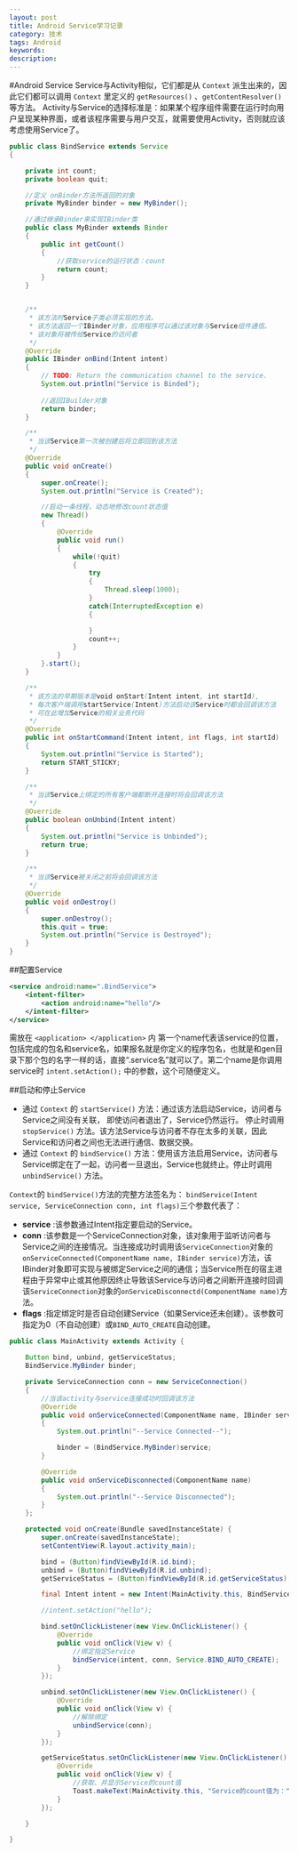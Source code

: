 ```yaml
---
layout: post
title: Android Service学习记录
category: 技术
tags: Android
keywords: 
description: 
---
```


#Android Service
Service与Activity相似，它们都是从 `Context` 派生出来的，因此它们都可以调用 `Context` 里定义的 `getResources()` 、`getContentResolver()` 等方法。
Activity与Service的选择标准是：如果某个程序组件需要在运行时向用户呈现某种界面，或者该程序需要与用户交互，就需要使用Activity，否则就应该考虑使用Service了。

``` java
public class BindService extends Service
{

    private int count;
    private boolean quit;

	//定义 onBinder方法所返回的对象
    private MyBinder binder = new MyBinder();

    //通过继承Binder来实现IBinder类
    public class MyBinder extends Binder
    {
        public int getCount()
        {
            //获取service的运行状态：count
            return count;
        }
    }


    /**
     * 该方法时Service子类必须实现的方法。
     * 该方法返回一个IBinder对象，应用程序可以通过该对象与Service组件通信。
     * 该对象将被传给Service的访问者
     */
    @Override
    public IBinder onBind(Intent intent)
    {
        // TODO: Return the communication channel to the service.
        System.out.println("Service is Binded");
        
        //返回IBuilder对象
        return binder;
    }

    /**
     * 当该Service第一次被创建后将立即回到该方法
     */
    @Override
    public void onCreate()
    {
        super.onCreate();
        System.out.println("Service is Created");

        //启动一条线程，动态地修改count状态值
        new Thread()
        {
            @Override
            public void run()
            {
                while(!quit)
                {
                    try
                    {
                        Thread.sleep(1000);
                    }
                    catch(InterruptedException e)
                    {

                    }
                    count++;
                }
            }
        }.start();
    }

    /**
     * 该方法的早期版本是void onStart(Intent intent, int startId),
     * 每次客户端调用startService(Intent)方法启动该Service时都会回调该方法
     * 可在此增加Service的相关业务代码
     */
    @Override
    public int onStartCommand(Intent intent, int flags, int startId)
    {
        System.out.println("Service is Started");
        return START_STICKY;
    }

    /**
     * 当该Service上绑定的所有客户端都断开连接时将会回调该方法
     */
    @Override
    public boolean onUnbind(Intent intent)
    {
        System.out.println("Service is Unbinded");
        return true;
    }

    /**
     * 当该Service被关闭之前将会回调该方法
     */
    @Override
    public void onDestroy()
    {
        super.onDestroy();
        this.quit = true;
        System.out.println("Service is Destroyed");
    }
}

```
##配置Service

``` xml
<service android:name=".BindService">
	<intent-filter>
		<action android:name="hello"/>
    </intent-filter>
</service>
```
需放在 `<application> </application>` 内
第一个name代表该service的位置，包括完成的包名和service名，如果报名就是你定义的程序包名，也就是和gen目录下那个包的名字一样的话，直接“.service名”就可以了。第二个name是你调用service时 `intent.setAction();` 中的参数，这个可随便定义。

##启动和停止Service
- 通过 `Context` 的 `startService()` 方法：通过该方法启动Service，访问者与Service之间没有关联， 即使访问者退出了，Service仍然运行。 停止时调用 `stopService()` 方法。该方法Service与访问者不存在太多的关联，因此Service和访问者之间也无法进行通信、数据交换。
- 通过 `Context` 的 `bindService()` 方法：使用该方法启用Service，访问者与Service绑定在了一起，访问者一旦退出，Service也就终止。停止时调用 `unbindService()` 方法。

`Context`的 `bindService()`方法的完整方法签名为：
`bindService(Intent service, ServiceConnection conn, int flags)`三个参数代表了：
- **service** :该参数通过Intent指定要启动的Service。  
- **conn** :该参数是一个ServiceConnection对象，该对象用于监听访问者与Service之间的连接情况。当连接成功时调用该`ServiceConnection`对象的`onServiceConnected(ComponentName name, IBinder service)`方法，该IBinder对象即可实现与被绑定Service之间的通信；当Service所在的宿主进程由于异常中止或其他原因终止导致该Service与访问者之间断开连接时回调该`ServiceConnection`对象的`onServiceDisconnectd(ComponentName name)`方法。  
- **flags** :指定绑定时是否自动创建Service（如果Service还未创建）。该参数可指定为0（不自动创建）或`BIND_AUTO_CREATE`自动创建。


``` java
public class MainActivity extends Activity {

    Button bind, unbind, getServiceStatus;
    BindService.MyBinder binder;

    private ServiceConnection conn = new ServiceConnection()
    {
        //当该activity与service连接成功时回调该方法
        @Override
        public void onServiceConnected(ComponentName name, IBinder service)
        {
            System.out.println("--Service Connected--");

            binder = (BindService.MyBinder)service;
        }

        @Override
        public void onServiceDisconnected(ComponentName name)
        {
            System.out.println("--Service Disconnected");
        }
    };

    protected void onCreate(Bundle savedInstanceState) {
        super.onCreate(savedInstanceState);
        setContentView(R.layout.activity_main);

        bind = (Button)findViewById(R.id.bind);
        unbind = (Button)findViewById(R.id.unbind);
        getServiceStatus = (Button)findViewById(R.id.getServiceStatus);

        final Intent intent = new Intent(MainActivity.this, BindService.class);

        //intent.setAction("hello");

        bind.setOnClickListener(new View.OnClickListener() {
            @Override
            public void onClick(View v) {
                //绑定指定Service
                bindService(intent, conn, Service.BIND_AUTO_CREATE);
            }
        });

        unbind.setOnClickListener(new View.OnClickListener() {
            @Override
            public void onClick(View v) {
                //解除绑定
                unbindService(conn);
            }
        });

        getServiceStatus.setOnClickListener(new View.OnClickListener() {
            @Override
            public void onClick(View v) {
                //获取、并显示Service的count值
                Toast.makeText(MainActivity.this, "Service的count值为：" + binder.getCount(), Toast.LENGTH_SHORT).show();
            }
        });

    }

}
```




